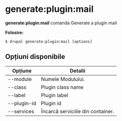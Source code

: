 # generate:plugin:mail
**generate:plugin:mail** comanda Generate a plugin mail

**Folosire:**
```
$ drupal generate:plugin:mail [options] 
```

## Opțiuni disponibile
Opțiune | Detalii
-------|-------------
--module | Numele Modulului.
--class | Plugin class name
--label | Plugin label
--plugin-id | Plugin id
--services | Încarcă serviciile din container.
